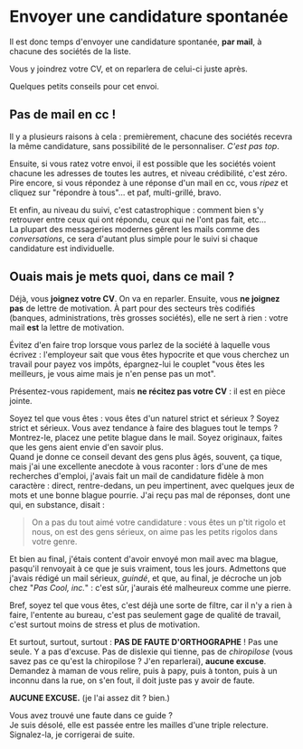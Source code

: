 # Envoyer une candidature spontanée

Il est donc temps d'envoyer une candidature spontanée, **par mail**, à chacune des sociétés de la liste.

Vous y joindrez votre CV, et on reparlera de celui-ci juste après.

Quelques petits conseils pour cet envoi.

## Pas de mail en cc !

Il y a plusieurs raisons à cela : premièrement, chacune des sociétés recevra la même candidature, sans possibilité de le personnaliser. *C'est pas top*.  

Ensuite, si vous ratez votre envoi, il est possible que les sociétés voient chacune les adresses de toutes les autres, et niveau crédibilité, c'est zéro.  
Pire encore, si vous répondez à une réponse d'un mail en cc, vous *ripez* et cliquez sur "répondre à tous"… et paf, multi-grillé, bravo.

Et enfin, au niveau du suivi, c'est catastrophique : comment bien s'y retrouver entre ceux qui ont répondu, ceux qui ne l'ont pas fait, etc…  
La plupart des messageries modernes gêrent les mails comme des *conversations*, ce sera d'autant plus simple pour le suivi si chaque candidature est individuelle.

## Ouais mais je mets quoi, dans ce mail ?

Déjà, vous **joignez votre CV**. On va en reparler. Ensuite, vous **ne joignez pas** de lettre de motivation. À part pour des secteurs très codifiés (banques, administrations, très grosses sociétés), elle ne sert à rien : votre mail **est** la lettre de motivation.

Évitez d'en faire trop lorsque vous parlez de la société à laquelle vous écrivez : l'employeur sait que vous êtes hypocrite et que vous cherchez un travail pour payez vos impôts, épargnez-lui le couplet "vous êtes les meilleurs, je vous aime mais je n'en pense pas un mot".

Présentez-vous rapidement, mais **ne récitez pas votre CV** : il est en pièce jointe.

Soyez tel que vous êtes : vous êtes d'un naturel strict et sérieux ? Soyez strict et sérieux. Vous avez tendance à faire des blagues tout le temps ? Montrez-le, placez une petite blague dans le mail. Soyez originaux, faites que les gens aient envie d'en savoir plus.    
Quand je donne ce conseil devant des gens plus âgés, souvent, ça tique, mais j'ai une excellente anecdote à vous raconter : lors d'une de mes recherches d'emploi, j'avais fait un mail de candidature fidèle à mon caractère : direct, rentre-dedans, un peu impertinent, avec quelques jeux de mots et une bonne blague pourrie. J'ai reçu pas mal de réponses, dont une qui, en substance, disait : 

> On a pas du tout aimé votre candidature : vous êtes un p'tit rigolo et nous, on est des gens sérieux, on aime pas les petits rigolos dans votre genre.

Et bien au final, j'étais content d'avoir envoyé mon mail avec ma blague, pasqu'il renvoyait à ce que je suis vraiment, tous les jours. Admettons que j'avais rédigé un mail sérieux, *guindé*, et que, au final, je décroche un job chez "*Pas Cool, inc.*" : c'est sûr, j'aurais été malheureux comme une pierre.

Bref, soyez tel que vous êtes, c'est déjà une sorte de filtre, car il n'y a rien à faire, l'entente au bureau, c'est pas seulement gage de qualité de travail, c'est surtout moins de stress et plus de motivation.

Et surtout, surtout, surtout : **PAS DE FAUTE D'ORTHOGRAPHE** ! Pas une seule. Y a pas d'excuse. Pas de dislexie qui tienne, pas de *chiropilose* (vous savez pas ce qu'est la chiropilose ? J'en reparlerai), **aucune excuse**.  
Demandez à maman de vous relire, puis à papy, puis à tonton, puis à un inconnu dans la rue, on s'en fout, il doit juste pas y avoir de faute.

**AUCUNE EXCUSE.** (je l'ai assez dit ? bien.)

Vous avez trouvé une faute dans ce guide ?  
Je suis désolé, elle est passée entre les mailles d'une triple relecture.  
Signalez-la, je corrigerai de suite.
